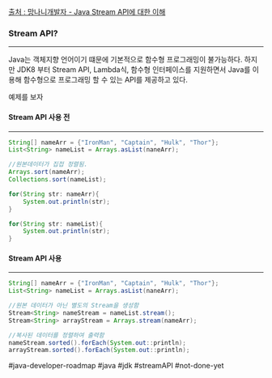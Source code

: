 
[출처 : 망나니개발자 - Java Stream API에 대한 이해](https://mangkyu.tistory.com/112)
### Stream API?
---
Java는 객체지향 언어이기 떄문에 기본적으로 함수형 프로그래밍이 불가능하다.
하지만 JDK8 부터 Stream API, Lambda식, 함수형 인터페이스를 지원하면서 Java를 이용해 함수형으로 프로그래밍 할 수 있는 API를 제공하고 있다.

예제를 보자
#### Stream API 사용 전
---
```java
String[] nameArr = {"IronMan", "Captain", "Hulk", "Thor"};
List<String> nameList = Arrays.asList(naneArr);

//원본데이터가 집접 정렬됨.
Arrays.sort(nameArr);
Collections.sort(nameList);

for(String str: nameArr){
	System.out.println(str);
}

for(String str: nameList){
	System.out.println(str);
}

```

#### Stream API 사용
---
```java
String[] nameArr = {"IronMan", "Captain", "Hulk", "Thor"};
List<String> nameList = Arrays.asList(naneArr);

//원본 데이터가 아닌 별도의 Stream을 생성함
Stream<String> nameStream = nameList.stream();
Stream<String> arrayStream = Arrays.stream(nameArr);

//복사된 데이터를 정렬하여 출력함
nameStream.sorted().forEach(System.out::println);
arrayStream.sorted().forEach(System.out::println);

```


#java-developer-roadmap
#java 
#jdk
#streamAPI
#not-done-yet
